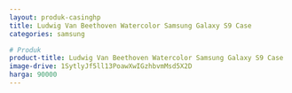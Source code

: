 ```yaml
---
layout: produk-casinghp
title: Ludwig Van Beethoven Watercolor Samsung Galaxy S9 Case
categories: samsung

# Produk
product-title: Ludwig Van Beethoven Watercolor Samsung Galaxy S9 Case
image-drive: 1SytlyJf5ll13PoawXwIGzhbvmMsd5X2D
harga: 90000
---
```

